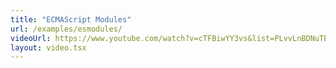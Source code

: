 ```yaml
---
title: "ECMAScript Modules"
url: /examples/esmodules/
videoUrl: https://www.youtube.com/watch?v=cTFBiwYY3vs&list=PLvvLnBDNuTEov9EBIp3MMfHlBxaKGRWTe&index=9
layout: video.tsx
---
```

